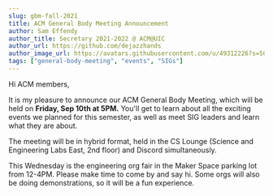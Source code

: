 ```yaml
---
slug: gbm-fall-2021
title: ACM General Body Meeting Announcement
author: Sam Effendy
author_title: Secretary 2021-2022 @ ACM@UIC
author_url: https://github.com/dejazzhands
author_image_url: https://avatars.githubusercontent.com/u/49312226?s=50&v=4
tags: ["general-body-meeting", "events", "SIGs"]
---
```


Hi ACM members,

It is my pleasure to announce our ACM General Body Meeting, which will be held on **Friday, Sep 10th at 5PM.** You'll get to learn about all the exciting events we planned for this semester, as well as meet SIG leaders and learn what they are about.

The meeting will be in hybrid format, held in the CS Lounge (Science and Engineering Labs East, 2nd floor) and Discord simultaneously.

This Wednesday is the engineering org fair in the Maker Space parking lot from 12-4PM. Please make time to come by and say hi. Some orgs will also be doing demonstrations, so it will be a fun experience.
